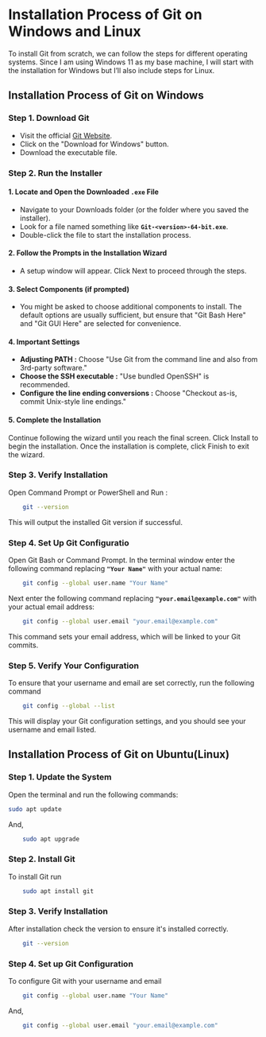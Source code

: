# Installation Process of Git on Windows and Linux
To install Git from scratch, we can follow the steps for different operating systems. Since I am using Windows 11 as my base machine, I will start with the installation for Windows but I’ll also include steps for Linux.
## Installation Process of Git on Windows
### Step 1. Download Git
- Visit the official [Git Website](#https://git-scm.com).
- Click on the "Download for Windows" button.
- Download the executable file.
### Step 2. Run the Installer
#### 1. Locate and Open the Downloaded **`.exe`** File
- Navigate to your Downloads folder (or the folder where you saved the installer).
- Look for a file named something like **`Git-<version>-64-bit.exe`**.
- Double-click the file to start the installation process.
#### 2. Follow the Prompts in the Installation Wizard
- A setup window will appear. Click Next to proceed through the steps.
#### 3. Select Components (if prompted)
- You might be asked to choose additional components to install. The default options are usually sufficient, but ensure that "Git Bash Here" and "Git GUI Here" are selected for convenience.
#### 4. Important Settings
- **Adjusting PATH :** Choose "Use Git from the command line and also from 3rd-party software."
- **Choose the SSH executable :** "Use bundled OpenSSH" is recommended.
- **Configure the line ending conversions :** Choose "Checkout as-is, commit Unix-style line endings."
#### 5. Complete the Installation
Continue following the wizard until you reach the final screen. Click Install to begin the installation.
Once the installation is complete, click Finish to exit the wizard.
### Step 3. Verify Installation
Open Command Prompt or PowerShell and Run :
```bash
    git --version
```
This will output the installed Git version if successful.
### Step 4. Set Up Git Configuratio
Open Git Bash or Command Prompt. In the terminal window enter the following command replacing **`"Your Name"`** with your actual name:
```bash
    git config --global user.name "Your Name"
```
Next enter the following command replacing **`"your.email@example.com"`** with your actual email address:
```bash
    git config --global user.email "your.email@example.com"
```
This command sets your email address, which will be linked to your Git commits.
### Step 5. Verify Your Configuration
To ensure that your username and email are set correctly, run the following command
```bash
    git config --global --list
```
This will display your Git configuration settings, and you should see your username and email listed.
## Installation Process of Git on Ubuntu(Linux)
### Step 1. Update the System
Open the terminal and run the following commands:
```bash
sudo apt update
```
And,
```bash
    sudo apt upgrade
```
### Step 2. Install Git
To install Git run
```bash
    sudo apt install git
```
### Step 3. Verify Installation
After installation check the version to ensure it's installed correctly.
```bash
    git --version
```
### Step 4. Set up Git Configuration
To configure Git with your username and email
```bash 
    git config --global user.name "Your Name"
```
And,
```bash
    git config --global user.email "your.email@example.com"
```